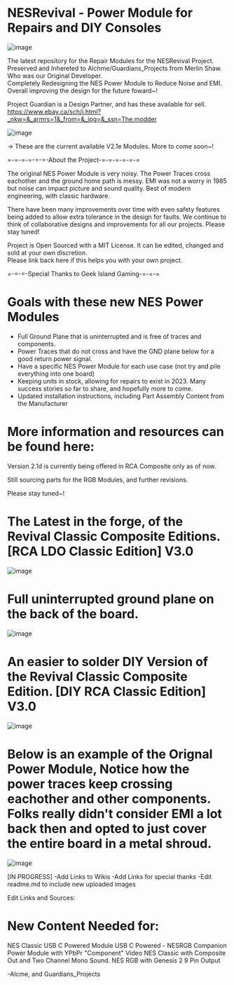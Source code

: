 # NESRevival - Power Module for Repairs and DIY Consoles

![image](https://raw.githubusercontent.com/Alchme/AtremisPower-NESRevival-Power-Module/main/ReadmeSources/Banner1.png)

The latest repository for the Repair Modules for the NESRevival Project. Preserved and Inhereted to Alchme/Guardians_Projects from Merlin Shaw. Who was our Original Developer. <br>
Completely Redesigning the NES Power Module to Reduce Noise and EMI. Overall improving the design for the future foward~! <br>

Project Guardian is a Design Partner, and has these available for sell.  <br> https://www.ebay.ca/sch/i.html?_nkw=&_armrs=1&_from=&_ipg=&_ssn=The.modder <br>

![image](https://raw.githubusercontent.com/Alchme/AtremisPower-NESRevival-Power-Module/main/ReadmeSources/Newest%20Revision%20of%202.1d%20RCA%20Classic%20Acceptable.png)

-> These are the current available V2.1e Modules. More to come soon~!

=-=-=-=-=-=-About the Project-=-=-=-=-=-=

The original NES Power Module is very noisy.  The Power Traces cross eachother and the ground home path is messy.
EMI was not a worry in 1985 but noise can impact picture and sound quality. Best of modern engineering, with classic hardware.

There have been many improvements over time with even safety features being added to allow extra tolerance in the design for faults.
We continue to think of collaborative designs and improvements for all our projects. Please stay tuned!

Project is Open Sourced with a MIT License. It can be edited, changed and sold at your own discretion.  
Please link back here if this helps you with your own project.

=-=-=-Special Thanks to Geek Island Gaming-=-=-=

# Goals with these new NES Power Modules
- Full Ground Plane that is uninterrupted and is free of traces and components.
- Power Traces that do not cross and have the GND plane below for a good return power signal.
- Have a specific NES Power Module for each use case (not try and pile everything into one board)
- Keeping units in stock, allowing for repairs to exist in 2023. Many success stories so far to share, and hopefully more to come.
- Updated installation instructions, including Part Assembly Content from the Manufacturer

# More information and resources can be found here:
Version 2.1d is currently being offered in RCA Composite only as of now.

Still sourcing parts for the RGB Modules, and further revisions.

Please stay tuned~!

# The Latest in the forge, of the Revival Classic Composite Editions. [RCA LDO Classic Edition] V3.0
![image](https://raw.githubusercontent.com/Alchme/AtremisPower-NESRevival-Power-Module/main/ReadmeSources/Provided%20image%201.png)

# Full uninterrupted ground plane on the back of the board.
![image](https://raw.githubusercontent.com/Alchme/AtremisPower-NESRevival-Power-Module/main/ReadmeSources/Back%20Acceptable.png)

# An easier to solder DIY Version of the Revival Classic Composite Edition. [DIY RCA Classic Edition] V3.0

![image](https://raw.githubusercontent.com/Alchme/AtremisPower-NESRevival-Power-Module/main/ReadmeSources/Provided%20image%202.png)

# Below is an example of the Orignal Power Module, Notice how the power traces keep crossing eachother and other components. Folks really didn't consider EMI a lot back then and opted to just cover the entire board in a metal shroud.

![image](https://raw.githubusercontent.com/Alchme/AtremisPower-NESRevival-Power-Module/main/ReadmeSources/Older%20PSU%20Example%20Acceptable.png)


[IN PROGRESS]
-Add Links to Wikis
-Add Links for special thanks
-Edit readme.md to include new uploaded images


Edit Links and Sources:
# New Content Needed for:
 NES Classic USB C Powered Module
 USB C Powered - NESRGB Companion Power Module with YPbPr "Component" Video
 NES Classic with Composite Out and Two Channel Mono Sound.
 NES RGB with Genesis 2 9 Pin Output

-Alcme, and Guardians_Projects
